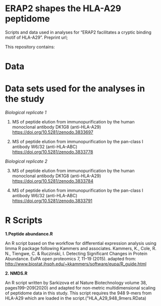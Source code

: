 # ERAP2 shapes the HLA-A29 peptidome
Scripts and data used in analyses for “ERAP2 facilitates a cryptic binding motif of  HLA-A29”. Preprint url;

This repository contains:

# Data

# Data sets used for the analyses in the study

*Biological replicate 1*

1. MS of peptide elution from immunopurification by the human monoclonal antibody DK1G8 (anti-HLA-A29)
https://doi.org/10.5281/zenodo.3833697

2. MS of peptide elution from immunopurification by the pan-class I antibody W6/32 (anti-HLA-ABC)
https://doi.org/10.5281/zenodo.3833778

*Biological replicate 2*

3. MS of peptide elution from immunopurification by the human monoclonal antibody DK1G8 (anti-HLA-A29)
https://doi.org/10.5281/zenodo.3833784

4. MS of peptide elution from immunopurification by the pan-class I antibody W6/32 (anti-HLA-ABC)
https://doi.org/10.5281/zenodo.3833791

# R Scripts

**1.Peptide abundance.R**

An R script based on the workflow for differential expression analysis using limma R package following Kammers and associates. Kammers, K., Cole, R. N., Tiengwe, C. & Ruczinski, I. Detecting Significant Changes in Protein Abundance. EuPA open proteomics 7, 11–19 (2015). 
adapted from: http://www.biostat.jhsph.edu/~kkammers/software/eupa/R_guide.html


**2. NMDS.R**

An R script written by Sarkizova et al Nature Biotechnology volume 38, pages199–209(2020) and adapted for non-metric multidimensional scaling of peptidome data in this study. This script requires the 948 9-mers from HLA-A29 which are loaded in the script.("HLA_A29_948_9mers.RData)


